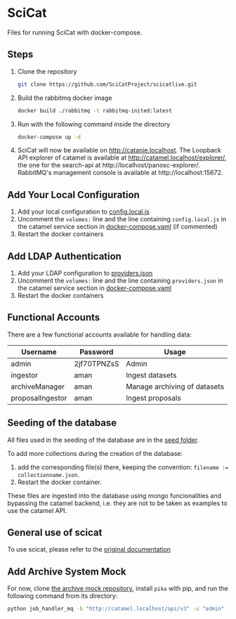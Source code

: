 # SciCat

Files for running SciCat with docker-compose.


## Steps

1. Clone the repository
   ```sh
   git clone https://github.com/SciCatProject/scicatlive.git
   ```
2. Build the rabbitmq docker image
   ```sh
   docker build ./rabbitmq -t rabbitmq-inited:latest 
   ```
3. Run with the following command inside the directory
   ```sh
   docker-compose up -d
   ```
4. SciCat will now be available on http://catanie.localhost. The Loopback API explorer of catamel is available at http://catamel.localhost/explorer/, the one for the search-api at http://localhost/panosc-explorer/. RabbitMQ's management console is available at http://localhost:15672.

## Add Your Local Configuration

1. Add your local configuration to [config.local.js](./config/catamel/config.local.js)
2. Uncomment the `volumes:` line and the line containing `config.local.js` in the catamel service section in [docker-compose.yaml](./docker-compose.yaml) (if commented)
3. Restart the docker containers


## Add LDAP Authentication

1. Add your LDAP configuration to [providers.json](./config/catamel/providers.json)
2. Uncomment the `volumes:` line and the line containing `providers.json` in the catamel service section in [docker-compose.yaml](./docker-compose.yaml)
3. Restart the docker containers 


## Functional Accounts

There are a few functional accounts available for handling data:

| Username         | Password    | Usage                        |
| ---------------- | ----------- | ---------------------------- |
| admin            | 2jf70TPNZsS | Admin                        |
| ingestor         | aman        | Ingest datasets              |
| archiveManager   | aman        | Manage archiving of datasets |
| proposalIngestor | aman        | Ingest proposals             |


## Seeding of the database

All files used in the seeding of the database are in the [seed folder](./seed_db/seed). 

To add more collections during the creation of the database:
1. add the corresponding file(s) there, keeping the convention: `filename := collectionname.json`.
2. Restart the docker container.

These files are ingested into the database using mongo funcionalities and bypassing the catamel backend, i.e. they are not to be taken as examples to use the catamel API.

## General use of scicat

To use scicat, please refer to the [original documentation](https://scicatproject.github.io/documentation/)

## Add Archive System Mock
For now, clone [the archive mock repository](https://github.com/SwissOpenEM/ScicatArchiveMock), install `pika` with pip, and run the following command from its directory:
```sh
python job_handler_mq -b "http://catamel.localhost/api/v3" -u "admin" -p "2jf70TPNZsS"
```